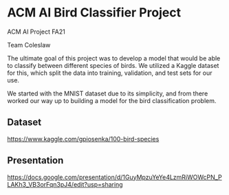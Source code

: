 # ACM AI Bird Classifier Project

ACM AI Project FA21

Team Coleslaw

The ultimate goal of this project was to develop a model that would be able to classify between different species of birds. We utilized a Kaggle dataset for this, which split the data into training, validation, and test sets for our use.

We started with the MNIST dataset due to its simplicity, and from there worked our way up to building a model for the bird classification problem.

## Dataset
https://www.kaggle.com/gpiosenka/100-bird-species

## Presentation
https://docs.google.com/presentation/d/1GuyMpzuYeYe4LzmRiWOWcPN_PLAKh3_VB3orFqn3pJ4/edit?usp=sharing
